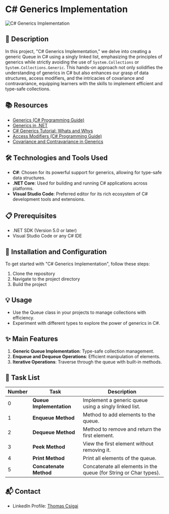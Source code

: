 # C# Generics Implementation

![C# Generics Implementation](/path/to/image "C# Generics Implementation")

## 📝 Description
In this project, "C# Generics Implementation," we delve into creating a generic Queue in C# using a singly linked list, emphasizing the principles of generics while strictly avoiding the use of `System.Collections` or `System.Collections.Generic`. This hands-on approach not only solidifies the understanding of generics in C# but also enhances our grasp of data structures, access modifiers, and the intricacies of covariance and contravariance, equipping learners with the skills to implement efficient and type-safe collections.

## 📚 Resources
- [Generics (C# Programming Guide)](https://docs.microsoft.com/en-us/dotnet/csharp/programming-guide/generics/)
- [Generics in .NET](https://docs.microsoft.com/en-us/dotnet/standard/generics/)
- [C# Generics Tutorial: Whats and Whys](https://www.tutorialsteacher.com/csharp/csharp-generics)
- [Access Modifiers (C# Programming Guide)](https://docs.microsoft.com/en-us/dotnet/csharp/programming-guide/classes-and-structs/access-modifiers)
- [Covariance and Contravariance in Generics](https://docs.microsoft.com/en-us/dotnet/standard/generics/covariance-and-contravariance)

## 🛠️ Technologies and Tools Used
- **C#**: Chosen for its powerful support for generics, allowing for type-safe data structures.
- **.NET Core**: Used for building and running C# applications across platforms.
- **Visual Studio Code**: Preferred editor for its rich ecosystem of C# development tools and extensions.

## 📋 Prerequisites
- .NET SDK (Version 5.0 or later)
- Visual Studio Code or any C# IDE

## 🚀 Installation and Configuration
To get started with "C# Generics Implementation", follow these steps:
1. Clone the repository
2. Navigate to the project directory
3. Build the project

## 💡 Usage
- Use the Queue class in your projects to manage collections with efficiency.
- Experiment with different types to explore the power of generics in C#.

## ✨ Main Features
1. **Generic Queue Implementation**: Type-safe collection management.
2. **Enqueue and Dequeue Operations**: Efficient manipulation of elements.
3. **Iterative Operations**: Traverse through the queue with built-in methods.

## 📝 Task List
| Number | Task                    | Description                                                                    |
| ------ | ----------------------- | ------------------------------------------------------------------------------ |
| 0      | **Queue Implementation** | Implement a generic queue using a singly linked list.                         |
| 1      | **Enqueue Method**       | Method to add elements to the queue.                                          |
| 2      | **Dequeue Method**       | Method to remove and return the first element.                                |
| 3      | **Peek Method**          | View the first element without removing it.                                   |
| 4      | **Print Method**         | Print all elements of the queue.                                              |
| 5      | **Concatenate Method**   | Concatenate all elements in the queue (for String or Char types).             |

## 📬 Contact
- LinkedIn Profile: [Thomas Csigai](https://www.linkedin.com/in/thomas-csigai/)
